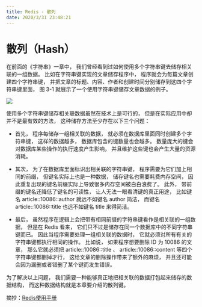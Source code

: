 ```yaml
---
title: Redis - 散列
date: 2020/3/31 23:48:21
---
```


# 散列（Hash）

在前面的《字符串》一章中， 我们曾经看到过如何使用多个字符串键去储存相关联的一组数据。 比如在字符串键实现的文章储存程序中， 程序就会为每篇文章创建四个字符串键， 并把文章的标题、内容、作者和创建时间分别储存到这四个字符串键里面， 图 3-1 就展示了一个使用字符串键储存文章数据的例子。

![](https://chanchifeng.com/mindoc/uploads/redis/images/m_cedaf54935e7afe9401d55886a74217a_r.png)

使用多个字符串键储存相关联数据虽然在技术上是可行的， 但是在实际应用中却并不是最有效的方法， 这种储存方法至少存在以下三个问题：

- 首先， 程序每储存一组相关联的数据， 就必须在数据库里面同时创建多个字符串键， 这样的数据越多， 数据库包含的键数量也会越多。 数量庞大的键会对数据库某些操作的执行速度产生影响， 并且维护这些键也会产生大量的资源消耗。

- 其次， 为了在数据库里面标识出相关联的字符串键， 程序需要为它们加上相同的前缀， 但键名实际上也是一种数据， 储存键名也需要耗费内存空间， 因此重复出现的键名前缀实际上导致很多内存空间被白白浪费了。 此外， 带前缀的键名还降低了键名的可读性， 让人无法一眼看清键的真正用途， 比如键名 article::10086::author 就远不如键名 author 简洁， 而键名 article::10086::title 也远不如键名 title 来得简洁。

- 最后， 虽然程序在逻辑上会把带有相同前缀的字符串键看作是相关联的一组数据， 但是在 Redis 看来， 它们只不过是储存在同一个数据库中的不同字符串键而已。 因此当程序需要处理一组相关联的数据时， 它就必须对所有有关的字符串键都执行相同的操作。 比如说， 如果程序想要删除 ID 为 10086 的文章， 那么它就必须把 article::10086::title 、 article::10086::content 等四个字符串键都删掉才行， 这给文章的删除操作带来了额外的麻烦， 并且还可能会因为漏删或者错删了某个键而发生错误。

为了解决以上问题， 我们需要一种能够真正地把相关联的数据打包起来储存的数据结构， 而这种数据结构就是本章要介绍的散列键。

摘抄：[Redis使用手册](http://redisguide.com/hash.html "Redis使用手册")